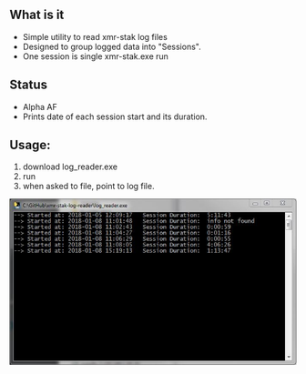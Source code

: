 ## What is it
- Simple utility to read xmr-stak log files
- Designed to group logged data into "Sessions". 
- One session is single xmr-stak.exe run

## Status
- Alpha AF
- Prints date of each session start and its duration.

## Usage:
1. download log_reader.exe
2. run
3. when asked to file, point to log file.


![](screenshot.JPG)
